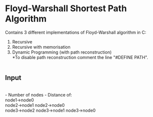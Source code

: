 # Floyd-Warshall Shortest Path Algorithm

Contains 3 different implementations of Floyd-Warshall algorithm in C:

1. Recursive
2. Recursive with memorisation
3. Dynamic Programming (with path reconstruction)
 <br/>*To disable path reconstruction comment the line "#DEFINE PATH".
 <br/><br/>
 ## Input
 <br/>
 - Number of nodes
 - Distance of: 
  <br/> node1->node0
  <br/> node2->node1   node2->node0
  <br/> node3->node2   node3->node1   node3->node0 


 

